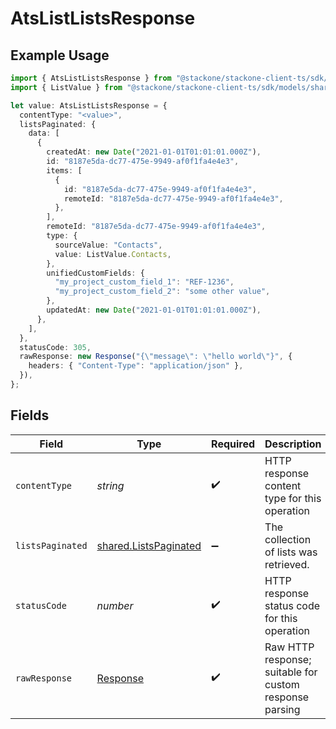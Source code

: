 # AtsListListsResponse

## Example Usage

```typescript
import { AtsListListsResponse } from "@stackone/stackone-client-ts/sdk/models/operations";
import { ListValue } from "@stackone/stackone-client-ts/sdk/models/shared";

let value: AtsListListsResponse = {
  contentType: "<value>",
  listsPaginated: {
    data: [
      {
        createdAt: new Date("2021-01-01T01:01:01.000Z"),
        id: "8187e5da-dc77-475e-9949-af0f1fa4e4e3",
        items: [
          {
            id: "8187e5da-dc77-475e-9949-af0f1fa4e4e3",
            remoteId: "8187e5da-dc77-475e-9949-af0f1fa4e4e3",
          },
        ],
        remoteId: "8187e5da-dc77-475e-9949-af0f1fa4e4e3",
        type: {
          sourceValue: "Contacts",
          value: ListValue.Contacts,
        },
        unifiedCustomFields: {
          "my_project_custom_field_1": "REF-1236",
          "my_project_custom_field_2": "some other value",
        },
        updatedAt: new Date("2021-01-01T01:01:01.000Z"),
      },
    ],
  },
  statusCode: 305,
  rawResponse: new Response("{\"message\": \"hello world\"}", {
    headers: { "Content-Type": "application/json" },
  }),
};
```

## Fields

| Field                                                                 | Type                                                                  | Required                                                              | Description                                                           |
| --------------------------------------------------------------------- | --------------------------------------------------------------------- | --------------------------------------------------------------------- | --------------------------------------------------------------------- |
| `contentType`                                                         | *string*                                                              | :heavy_check_mark:                                                    | HTTP response content type for this operation                         |
| `listsPaginated`                                                      | [shared.ListsPaginated](../../../sdk/models/shared/listspaginated.md) | :heavy_minus_sign:                                                    | The collection of lists was retrieved.                                |
| `statusCode`                                                          | *number*                                                              | :heavy_check_mark:                                                    | HTTP response status code for this operation                          |
| `rawResponse`                                                         | [Response](https://developer.mozilla.org/en-US/docs/Web/API/Response) | :heavy_check_mark:                                                    | Raw HTTP response; suitable for custom response parsing               |